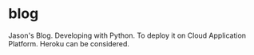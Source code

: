 blog
====

Jason's Blog. Developing with Python. To deploy it on Cloud Application Platform. Heroku can be considered.
